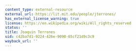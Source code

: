 ```yaml
---
content_type: external-resource
external_url: https://lit.mit.edu/people/jterrones/
has_external_license_warning: true
license: https://en.wikipedia.org/wiki/All_rights_reserved
status: ''
title: Joaquin Terrones
uid: c42ba7d1-9224-426e-9090-65cf21d9c3c9
wayback_url: ''
---
```

